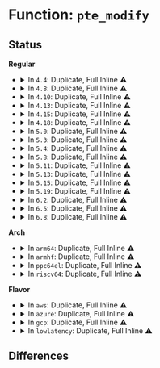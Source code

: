 # Function: <code>pte_modify</code>

## Status
<b>Regular</b>
<ul>
<li>
<details>
<summary>In <code>4.4</code>: Duplicate, Full Inline ⚠️</summary>

**Collision:** Static Duplication

**Inline:** Full

**Transformation:** False

**Instances:**

```
In mm/memory.c (ffffffff811bf632)
Location: arch/x86/include/asm/pgtable.h:366
Inline: True
Inline callers:
  - mm/memory.c:handle_mm_fault
```
```
In mm/mprotect.c (ffffffff811c84df)
Location: arch/x86/include/asm/pgtable.h:366
Inline: True
Inline callers:
  - mm/mprotect.c:change_protection_range
```
```
In mm/hugetlb.c (ffffffff811de056)
Location: arch/x86/include/asm/pgtable.h:366
Inline: True
Inline callers:
  - mm/hugetlb.c:hugetlb_change_protection
```
</details>
</li>
<li>
<details>
<summary>In <code>4.8</code>: Duplicate, Full Inline ⚠️</summary>

**Collision:** Static Duplication

**Inline:** Full

**Transformation:** False

**Instances:**

```
In mm/memory.c (ffffffff811db319)
Location: arch/x86/include/asm/pgtable.h:395
Inline: True
Inline callers:
  - mm/memory.c:handle_mm_fault
```
```
In mm/mprotect.c (ffffffff811e474e)
Location: arch/x86/include/asm/pgtable.h:395
Inline: True
Inline callers:
  - mm/mprotect.c:change_protection_range
```
```
In mm/hugetlb.c (ffffffff811fc42b)
Location: arch/x86/include/asm/pgtable.h:395
Inline: True
Inline callers:
  - mm/hugetlb.c:hugetlb_change_protection
```
</details>
</li>
<li>
<details>
<summary>In <code>4.10</code>: Duplicate, Full Inline ⚠️</summary>

**Collision:** Static Duplication

**Inline:** Full

**Transformation:** False

**Instances:**

```
In mm/memory.c (ffffffff811eae7b)
Location: arch/x86/include/asm/pgtable.h:395
Inline: True
Inline callers:
  - mm/memory.c:handle_mm_fault
```
```
In mm/mprotect.c (ffffffff811f476e)
Location: arch/x86/include/asm/pgtable.h:395
Inline: True
Inline callers:
  - mm/mprotect.c:change_protection_range
```
```
In mm/hugetlb.c (ffffffff8120cf1b)
Location: arch/x86/include/asm/pgtable.h:395
Inline: True
Inline callers:
  - mm/hugetlb.c:hugetlb_change_protection
```
</details>
</li>
<li>
<details>
<summary>In <code>4.13</code>: Duplicate, Full Inline ⚠️</summary>

**Collision:** Static Duplication

**Inline:** Full

**Transformation:** False

**Instances:**

```
In mm/memory.c (ffffffff811f5f94)
Location: arch/x86/include/asm/pgtable.h:532
Inline: True
Inline callers:
  - mm/memory.c:__handle_mm_fault
```
```
In mm/mprotect.c (ffffffff811ff9a4)
Location: arch/x86/include/asm/pgtable.h:532
Inline: True
Inline callers:
  - mm/mprotect.c:change_protection_range
```
```
In mm/hugetlb.c (ffffffff81218ee6)
Location: arch/x86/include/asm/pgtable.h:532
Inline: True
Inline callers:
  - mm/hugetlb.c:hugetlb_change_protection
```
</details>
</li>
<li>
<details>
<summary>In <code>4.15</code>: Duplicate, Full Inline ⚠️</summary>

**Collision:** Static Duplication

**Inline:** Full

**Transformation:** False

**Instances:**

```
In mm/memory.c (ffffffff8120dbe8)
Location: arch/x86/include/asm/pgtable.h:547
Inline: True
Inline callers:
  - mm/memory.c:handle_pte_fault
```
```
In mm/mprotect.c (ffffffff812180cc)
Location: arch/x86/include/asm/pgtable.h:547
Inline: True
Inline callers:
  - mm/mprotect.c:change_protection_range
```
```
In mm/hugetlb.c (ffffffff81233e79)
Location: arch/x86/include/asm/pgtable.h:547
Inline: True
Inline callers:
  - mm/hugetlb.c:hugetlb_change_protection
```
</details>
</li>
<li>
<details>
<summary>In <code>4.18</code>: Duplicate, Full Inline ⚠️</summary>

**Collision:** Static Duplication

**Inline:** Full

**Transformation:** False

**Instances:**

```
In mm/memory.c (ffffffff8122e64b)
Location: arch/x86/include/asm/pgtable.h:584
Inline: True
Inline callers:
  - mm/memory.c:handle_pte_fault
```
```
In mm/mprotect.c (ffffffff81239286)
Location: arch/x86/include/asm/pgtable.h:584
Inline: True
Inline callers:
  - mm/mprotect.c:change_pte_range
```
```
In mm/hugetlb.c (ffffffff81256de7)
Location: arch/x86/include/asm/pgtable.h:584
Inline: True
Inline callers:
  - mm/hugetlb.c:hugetlb_change_protection
```
</details>
</li>
<li>
<details>
<summary>In <code>5.0</code>: Duplicate, Full Inline ⚠️</summary>

**Collision:** Static Duplication

**Inline:** Full

**Transformation:** False

**Instances:**

```
In mm/memory.c (ffffffff81242551)
Location: arch/x86/include/asm/pgtable.h:586
Inline: True
Inline callers:
  - mm/memory.c:__handle_mm_fault
```
```
In mm/mprotect.c (ffffffff8124d805)
Location: arch/x86/include/asm/pgtable.h:586
Inline: True
Inline callers:
  - mm/mprotect.c:change_protection_range
```
```
In mm/hugetlb.c (ffffffff8126b39e)
Location: arch/x86/include/asm/pgtable.h:586
Inline: True
Inline callers:
  - mm/hugetlb.c:hugetlb_change_protection
```
</details>
</li>
<li>
<details>
<summary>In <code>5.3</code>: Duplicate, Full Inline ⚠️</summary>

**Collision:** Static Duplication

**Inline:** Full

**Transformation:** False

**Instances:**

```
In mm/memory.c (ffffffff8125130b)
Location: arch/x86/include/asm/pgtable.h:603
Inline: True
Inline callers:
  - mm/memory.c:do_numa_page
```
```
In mm/mprotect.c (ffffffff8125f80a)
Location: arch/x86/include/asm/pgtable.h:603
Inline: True
Inline callers:
  - mm/mprotect.c:change_pte_range
```
```
In mm/hugetlb.c (ffffffff8128666b)
Location: arch/x86/include/asm/pgtable.h:603
Inline: True
Inline callers:
  - mm/hugetlb.c:hugetlb_change_protection
```
</details>
</li>
<li>
<details>
<summary>In <code>5.4</code>: Duplicate, Full Inline ⚠️</summary>

**Collision:** Static Duplication

**Inline:** Full

**Transformation:** False

**Instances:**

```
In mm/memory.c (ffffffff8125f8bb)
Location: arch/x86/include/asm/pgtable.h:603
Inline: True
Inline callers:
  - mm/memory.c:do_numa_page
```
```
In mm/mprotect.c (ffffffff8126e01a)
Location: arch/x86/include/asm/pgtable.h:603
Inline: True
Inline callers:
  - mm/mprotect.c:change_pte_range
```
```
In mm/hugetlb.c (ffffffff81296250)
Location: arch/x86/include/asm/pgtable.h:603
Inline: True
Inline callers:
  - mm/hugetlb.c:hugetlb_change_protection
```
</details>
</li>
<li>
<details>
<summary>In <code>5.8</code>: Duplicate, Full Inline ⚠️</summary>

**Collision:** Static Duplication

**Inline:** Full

**Transformation:** False

**Instances:**

```
In mm/memory.c (ffffffff8128fd6b)
Location: arch/x86/include/asm/pgtable.h:636
Inline: True
Inline callers:
  - mm/memory.c:do_numa_page
```
```
In mm/mprotect.c (ffffffff8129e621)
Location: arch/x86/include/asm/pgtable.h:636
Inline: True
Inline callers:
  - mm/mprotect.c:change_pte_range
```
```
In mm/hugetlb.c (ffffffff812c97d3)
Location: arch/x86/include/asm/pgtable.h:636
Inline: True
Inline callers:
  - mm/hugetlb.c:hugetlb_change_protection
```
</details>
</li>
<li>
<details>
<summary>In <code>5.11</code>: Duplicate, Full Inline ⚠️</summary>

**Collision:** Static Duplication

**Inline:** Full

**Transformation:** False

**Instances:**

```
In mm/memory.c (ffffffff8129a7eb)
Location: arch/x86/include/asm/pgtable.h:635
Inline: True
Inline callers:
  - mm/memory.c:do_numa_page
```
```
In mm/mprotect.c (ffffffff812a99e1)
Location: arch/x86/include/asm/pgtable.h:635
Inline: True
Inline callers:
  - mm/mprotect.c:change_pte_range
```
```
In mm/hugetlb.c (ffffffff812d553e)
Location: arch/x86/include/asm/pgtable.h:635
Inline: True
Inline callers:
  - mm/hugetlb.c:hugetlb_change_protection
```
</details>
</li>
<li>
<details>
<summary>In <code>5.13</code>: Duplicate, Full Inline ⚠️</summary>

**Collision:** Static Duplication

**Inline:** Full

**Transformation:** False

**Instances:**

```
In mm/memory.c (ffffffff8129fc07)
Location: arch/x86/include/asm/pgtable.h:635
Inline: True
Inline callers:
  - mm/memory.c:do_numa_page
  - mm/memory.c:do_numa_page
```
```
In mm/mprotect.c (ffffffff812aee6c)
Location: arch/x86/include/asm/pgtable.h:635
Inline: True
Inline callers:
  - mm/mprotect.c:change_pte_range
```
```
In mm/hugetlb.c (ffffffff812dc1b8)
Location: arch/x86/include/asm/pgtable.h:635
Inline: True
Inline callers:
  - mm/hugetlb.c:hugetlb_change_protection
```
</details>
</li>
<li>
<details>
<summary>In <code>5.15</code>: Duplicate, Full Inline ⚠️</summary>

**Collision:** Static Duplication

**Inline:** Full

**Transformation:** False

**Instances:**

```
In mm/memory.c (ffffffff812e31fd)
Location: arch/x86/include/asm/pgtable.h:606
Inline: True
Inline callers:
  - mm/memory.c:do_numa_page
  - mm/memory.c:do_numa_page
```
```
In mm/mprotect.c (ffffffff812f065c)
Location: arch/x86/include/asm/pgtable.h:606
Inline: True
Inline callers:
  - mm/mprotect.c:change_pte_range
```
```
In mm/hugetlb.c (ffffffff8132334e)
Location: arch/x86/include/asm/pgtable.h:606
Inline: True
Inline callers:
  - mm/hugetlb.c:hugetlb_change_protection
```
</details>
</li>
<li>
<details>
<summary>In <code>5.19</code>: Duplicate, Full Inline ⚠️</summary>

**Collision:** Static Duplication

**Inline:** Full

**Transformation:** False

**Instances:**

```
In mm/memory.c (ffffffff81344584)
Location: arch/x86/include/asm/pgtable.h:609
Inline: True
Inline callers:
  - mm/memory.c:do_numa_page
  - mm/memory.c:do_numa_page
```
```
In mm/mprotect.c (ffffffff81353c72)
Location: arch/x86/include/asm/pgtable.h:609
Inline: True
Inline callers:
  - mm/mprotect.c:change_pte_range
```
```
In mm/hugetlb.c (ffffffff81390c44)
Location: arch/x86/include/asm/pgtable.h:609
Inline: True
Inline callers:
  - mm/hugetlb.c:hugetlb_change_protection
```
</details>
</li>
<li>
<details>
<summary>In <code>6.2</code>: Duplicate, Full Inline ⚠️</summary>

**Collision:** Static Duplication

**Inline:** Full

**Transformation:** False

**Instances:**

```
In mm/memory.c (ffffffff813bc6bb)
Location: arch/x86/include/asm/pgtable.h:626
Inline: True
Inline callers:
  - mm/memory.c:do_numa_page
  - mm/memory.c:do_numa_page
```
```
In mm/mprotect.c (ffffffff813ce158)
Location: arch/x86/include/asm/pgtable.h:626
Inline: True
Inline callers:
  - mm/mprotect.c:change_pte_range
```
```
In mm/hugetlb.c (ffffffff8141254b)
Location: arch/x86/include/asm/pgtable.h:626
Inline: True
Inline callers:
  - mm/hugetlb.c:hugetlb_change_protection
```
</details>
</li>
<li>
<details>
<summary>In <code>6.5</code>: Duplicate, Full Inline ⚠️</summary>

**Collision:** Static Duplication

**Inline:** Full

**Transformation:** False

**Instances:**

```
In mm/memory.c (ffffffff813f10a8)
Location: arch/x86/include/asm/pgtable.h:627
Inline: True
Inline callers:
  - mm/memory.c:do_numa_page
  - mm/memory.c:do_numa_page
```
```
In mm/mprotect.c (ffffffff81402a0c)
Location: arch/x86/include/asm/pgtable.h:627
Inline: True
Inline callers:
  - mm/mprotect.c:change_pte_range
```
```
In mm/hugetlb.c (ffffffff81445b21)
Location: arch/x86/include/asm/pgtable.h:627
Inline: True
Inline callers:
  - mm/hugetlb.c:hugetlb_change_protection
```
</details>
</li>
<li>
<details>
<summary>In <code>6.8</code>: Duplicate, Full Inline ⚠️</summary>

**Collision:** Static Duplication

**Inline:** Full

**Transformation:** False

**Instances:**

```
In mm/memory.c (ffffffff8141bd9c)
Location: arch/x86/include/asm/pgtable.h:796
Inline: True
Inline callers:
  - mm/memory.c:do_numa_page
  - mm/memory.c:do_numa_page
```
```
In mm/mprotect.c (ffffffff8142f012)
Location: arch/x86/include/asm/pgtable.h:796
Inline: True
Inline callers:
  - mm/mprotect.c:change_pte_range
```
```
In mm/hugetlb.c (ffffffff8147f4e5)
Location: arch/x86/include/asm/pgtable.h:796
Inline: True
Inline callers:
  - mm/hugetlb.c:hugetlb_change_protection
```
</details>
</li>
</ul>
<b>Arch</b>
<ul>
<li>
<details>
<summary>In <code>arm64</code>: Duplicate, Full Inline ⚠️</summary>

**Collision:** Static Duplication

**Inline:** Full

**Transformation:** False

**Instances:**

```
In mm/memory.c (ffff8000102fa058)
Location: arch/arm64/include/asm/pgtable.h:658
Inline: True
Inline callers:
  - mm/memory.c:__handle_mm_fault
```
```
In mm/mprotect.c (ffff800010305260)
Location: arch/arm64/include/asm/pgtable.h:658
Inline: True
Inline callers:
  - mm/mprotect.c:change_protection_range
```
```
In mm/hugetlb.c (ffff800010335958)
Location: arch/arm64/include/asm/pgtable.h:658
Inline: True
Inline callers:
  - mm/hugetlb.c:hugetlb_change_protection
```
```
In mm/migrate.c (ffff800010353380)
Location: arch/arm64/include/asm/pgtable.h:658
Inline: True
Inline callers:
  - mm/migrate.c:migrate_misplaced_transhuge_page
```
```
In mm/huge_memory.c (ffff8000103581dc)
Location: arch/arm64/include/asm/pgtable.h:658
Inline: True
Inline callers:
  - mm/huge_memory.c:change_huge_pmd
  - mm/huge_memory.c:do_huge_pmd_numa_page
```
</details>
</li>
<li>
<details>
<summary>In <code>armhf</code>: Duplicate, Full Inline ⚠️</summary>

**Collision:** Static Duplication

**Inline:** Full

**Transformation:** False

**Instances:**

```
In mm/memory.c (0)
Location: arch/arm/include/asm/pgtable.h:321
Inline: True
```
```
In mm/mprotect.c (c0523390)
Location: arch/arm/include/asm/pgtable.h:321
Inline: True
Inline callers:
  - mm/mprotect.c:change_protection_range
```
</details>
</li>
<li>
<details>
<summary>In <code>ppc64el</code>: Duplicate, Full Inline ⚠️</summary>

**Collision:** Static Duplication

**Inline:** Full

**Transformation:** False

**Instances:**

```
In mm/memory.c (c0000000003bf41c)
Location: arch/powerpc/include/asm/book3s/64/pgtable.h:711
Inline: True
Inline callers:
  - mm/memory.c:do_numa_page
```
```
In mm/mprotect.c (c0000000003d2210)
Location: arch/powerpc/include/asm/book3s/64/pgtable.h:711
Inline: True
Inline callers:
  - mm/mprotect.c:change_protection_range
```
```
In mm/hugetlb.c (c00000000040fd10)
Location: arch/powerpc/include/asm/book3s/64/pgtable.h:711
Inline: True
Inline callers:
  - mm/hugetlb.c:hugetlb_change_protection
```
</details>
</li>
<li>
<details>
<summary>In <code>riscv64</code>: Duplicate, Full Inline ⚠️</summary>

**Collision:** Static Duplication

**Inline:** Full

**Transformation:** False

**Instances:**

```
In mm/memory.c (0)
Location: arch/riscv/include/asm/pgtable.h:292
Inline: True
```
```
In mm/mprotect.c (ffffffe000211208)
Location: arch/riscv/include/asm/pgtable.h:292
Inline: True
Inline callers:
  - mm/mprotect.c:change_protection_range
```
```
In mm/hugetlb.c (ffffffe000230de4)
Location: arch/riscv/include/asm/pgtable.h:292
Inline: True
Inline callers:
  - mm/hugetlb.c:hugetlb_change_protection
```
</details>
</li>
</ul>
<b>Flavor</b>
<ul>
<li>
<details>
<summary>In <code>aws</code>: Duplicate, Full Inline ⚠️</summary>

**Collision:** Static Duplication

**Inline:** Full

**Transformation:** False

**Instances:**

```
In mm/memory.c (ffffffff81257f0b)
Location: arch/x86/include/asm/pgtable.h:603
Inline: True
Inline callers:
  - mm/memory.c:do_numa_page
```
```
In mm/mprotect.c (ffffffff8126666a)
Location: arch/x86/include/asm/pgtable.h:603
Inline: True
Inline callers:
  - mm/mprotect.c:change_pte_range
```
```
In mm/hugetlb.c (ffffffff8128e830)
Location: arch/x86/include/asm/pgtable.h:603
Inline: True
Inline callers:
  - mm/hugetlb.c:hugetlb_change_protection
```
</details>
</li>
<li>
<details>
<summary>In <code>azure</code>: Duplicate, Full Inline ⚠️</summary>

**Collision:** Static Duplication

**Inline:** Full

**Transformation:** False

**Instances:**

```
In mm/memory.c (ffffffff8124da20)
Location: arch/x86/include/asm/pgtable.h:603
Inline: True
Inline callers:
  - mm/memory.c:__handle_mm_fault
```
```
In mm/mprotect.c (ffffffff81258d45)
Location: arch/x86/include/asm/pgtable.h:603
Inline: True
Inline callers:
  - mm/mprotect.c:change_protection_range
```
```
In mm/hugetlb.c (ffffffff812805f1)
Location: arch/x86/include/asm/pgtable.h:603
Inline: True
Inline callers:
  - mm/hugetlb.c:hugetlb_change_protection
```
</details>
</li>
<li>
<details>
<summary>In <code>gcp</code>: Duplicate, Full Inline ⚠️</summary>

**Collision:** Static Duplication

**Inline:** Full

**Transformation:** False

**Instances:**

```
In mm/memory.c (ffffffff81255cab)
Location: arch/x86/include/asm/pgtable.h:603
Inline: True
Inline callers:
  - mm/memory.c:do_numa_page
```
```
In mm/mprotect.c (ffffffff8126440a)
Location: arch/x86/include/asm/pgtable.h:603
Inline: True
Inline callers:
  - mm/mprotect.c:change_pte_range
```
```
In mm/hugetlb.c (ffffffff8128c640)
Location: arch/x86/include/asm/pgtable.h:603
Inline: True
Inline callers:
  - mm/hugetlb.c:hugetlb_change_protection
```
</details>
</li>
<li>
<details>
<summary>In <code>lowlatency</code>: Duplicate, Full Inline ⚠️</summary>

**Collision:** Static Duplication

**Inline:** Full

**Transformation:** False

**Instances:**

```
In mm/memory.c (ffffffff8126573b)
Location: arch/x86/include/asm/pgtable.h:603
Inline: True
Inline callers:
  - mm/memory.c:do_numa_page
```
```
In mm/mprotect.c (ffffffff81273dca)
Location: arch/x86/include/asm/pgtable.h:603
Inline: True
Inline callers:
  - mm/mprotect.c:change_pte_range
```
```
In mm/hugetlb.c (ffffffff8129c428)
Location: arch/x86/include/asm/pgtable.h:603
Inline: True
Inline callers:
  - mm/hugetlb.c:hugetlb_change_protection
```
</details>
</li>
</ul>

## Differences
